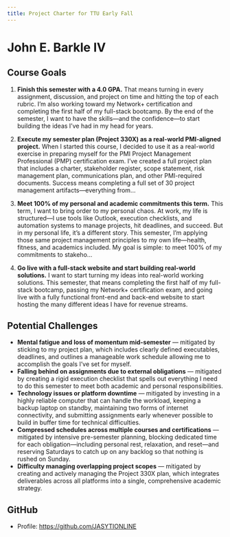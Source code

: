 ```yaml
---
title: Project Charter for TTU Early Fall
---
```


# John E. Barkle IV

## Course Goals
1. **Finish this semester with a 4.0 GPA.** That means turning in every assignment, discussion, and project on time and hitting the top of each rubric. I’m also working toward my Network+ certification and completing the first half of my full-stack bootcamp. By the end of the semester, I want to have the skills—and the confidence—to start building the ideas I’ve had in my head for years.

2. **Execute my semester plan (Project 330X) as a real-world PMI-aligned project.** When I started this course, I decided to use it as a real-world exercise in preparing myself for the PMI Project Management Professional (PMP) certification exam. I’ve created a full project plan that includes a charter, stakeholder register, scope statement, risk management plan, communications plan, and other PMI-required documents. Success means completing a full set of 30 project management artifacts—everything from...

3. **Meet 100% of my personal and academic commitments this term.** This term, I want to bring order to my personal chaos. At work, my life is structured—I use tools like Outlook, execution checklists, and automation systems to manage projects, hit deadlines, and succeed. But in my personal life, it’s a different story. This semester, I’m applying those same project management principles to my own life—health, fitness, and academics included. My goal is simple: to meet 100% of my commitments to stakeho...

4. **Go live with a full-stack website and start building real-world solutions.** I want to start turning my ideas into real-world working solutions. This semester, that means completing the first half of my full-stack bootcamp, passing my Network+ certification exam, and going live with a fully functional front-end and back-end website to start hosting the many different ideas I have for revenue streams.

## Potential Challenges
- **Mental fatigue and loss of momentum mid-semester** — mitigated by sticking to my project plan, which includes clearly defined executables, deadlines, and outlines a manageable work schedule allowing me to accomplish the goals I’ve set for myself.
- **Falling behind on assignments due to external obligations** — mitigated by creating a rigid execution checklist that spells out everything I need to do this semester to meet both academic and personal responsibilities.
- **Technology issues or platform downtime** — mitigated by investing in a highly reliable computer that can handle the workload, keeping a backup laptop on standby, maintaining two forms of internet connectivity, and submitting assignments early whenever possible to build in buffer time for technical difficulties.
- **Compressed schedules across multiple courses and certifications** — mitigated by intensive pre-semester planning, blocking dedicated time for each obligation—including personal rest, relaxation, and reset—and reserving Saturdays to catch up on any backlog so that nothing is rushed on Sunday.
- **Difficulty managing overlapping project scopes** — mitigated by creating and actively managing the Project 330X plan, which integrates deliverables across all platforms into a single, comprehensive academic strategy.

## GitHub
- Profile: https://github.com/JASYTIONLINE
